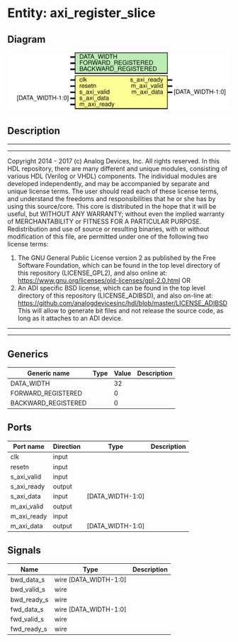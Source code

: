 # Entity: axi_register_slice

## Diagram

![Diagram](axi_register_slice.svg "Diagram")
## Description

***************************************************************************
 ***************************************************************************
 Copyright 2014 - 2017 (c) Analog Devices, Inc. All rights reserved.
 In this HDL repository, there are many different and unique modules, consisting
 of various HDL (Verilog or VHDL) components. The individual modules are
 developed independently, and may be accompanied by separate and unique license
 terms.
 The user should read each of these license terms, and understand the
 freedoms and responsibilities that he or she has by using this source/core.
 This core is distributed in the hope that it will be useful, but WITHOUT ANY
 WARRANTY; without even the implied warranty of MERCHANTABILITY or FITNESS FOR
 A PARTICULAR PURPOSE.
 Redistribution and use of source or resulting binaries, with or without modification
 of this file, are permitted under one of the following two license terms:
   1. The GNU General Public License version 2 as published by the
      Free Software Foundation, which can be found in the top level directory
      of this repository (LICENSE_GPL2), and also online at:
      <https://www.gnu.org/licenses/old-licenses/gpl-2.0.html>
 OR
   2. An ADI specific BSD license, which can be found in the top level directory
      of this repository (LICENSE_ADIBSD), and also on-line at:
      https://github.com/analogdevicesinc/hdl/blob/master/LICENSE_ADIBSD
      This will allow to generate bit files and not release the source code,
      as long as it attaches to an ADI device.
 ***************************************************************************
 ***************************************************************************
 
## Generics

| Generic name        | Type | Value | Description |
| ------------------- | ---- | ----- | ----------- |
| DATA_WIDTH          |      | 32    |             |
| FORWARD_REGISTERED  |      | 0     |             |
| BACKWARD_REGISTERED |      | 0     |             |
## Ports

| Port name   | Direction | Type             | Description |
| ----------- | --------- | ---------------- | ----------- |
| clk         | input     |                  |             |
| resetn      | input     |                  |             |
| s_axi_valid | input     |                  |             |
| s_axi_ready | output    |                  |             |
| s_axi_data  | input     | [DATA_WIDTH-1:0] |             |
| m_axi_valid | output    |                  |             |
| m_axi_ready | input     |                  |             |
| m_axi_data  | output    | [DATA_WIDTH-1:0] |             |
## Signals

| Name        | Type                  | Description |
| ----------- | --------------------- | ----------- |
| bwd_data_s  | wire [DATA_WIDTH-1:0] |             |
| bwd_valid_s | wire                  |             |
| bwd_ready_s | wire                  |             |
| fwd_data_s  | wire [DATA_WIDTH-1:0] |             |
| fwd_valid_s | wire                  |             |
| fwd_ready_s | wire                  |             |
